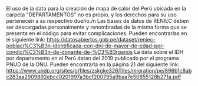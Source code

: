 El uso de la data para la creación de mapa de calor del Perú ubicada en la carpeta "DEPARTAMENTOS" no es propio, y los derechos para su uso pertenecen a su respectivo dueño./n
Las bases de datos de RENIEC deben ser descargadas personalmente y renombradas de la misma forma que se presenta en el código para evitar complicaciones. Pueden encontrarlas en el siguiente link:
https://datosabiertos.gob.pe/dataset/reniec-poblaci%C3%B3n-identificada-con-dni-de-mayor-de-edad-por-condici%C3%B3n-de-donante-de-%C3%B3rganos
La data sobre el IDH por departamento en el Perú datan del 2019 publicado por el programa PNUD de la ONU. Pueden encontrarla en la página 21 del siguiente link:
https://www.undp.org/sites/g/files/zskgke326/files/migration/pe/896b1c8abc283aa2909892ebcc0201997a3bcf200795a9baa7e50855128b271a.pdf
